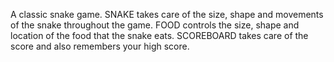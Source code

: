 A classic snake game.
SNAKE takes care of the size, shape and movements of the snake throughout the game.
FOOD controls the size, shape and location of the food that the snake eats.
SCOREBOARD takes care of the score and also remembers your high score.
